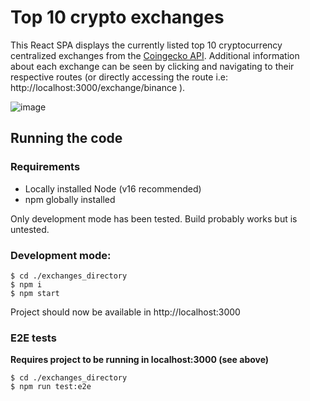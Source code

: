 # Top 10 crypto exchanges

This React SPA displays the currently listed top 10 cryptocurrency centralized exchanges from the [Coingecko API](https://www.coingecko.com/en/api). Additional information about each exchange can be seen by clicking and navigating to their respective routes (or directly accessing the route i.e: http://localhost:3000/exchange/binance ).

![image](https://user-images.githubusercontent.com/60057887/195394082-ce60eb3e-4c00-470d-bc2c-d0cf20c5d3e5.png)


## Running the code

### Requirements

- Locally installed Node (v16 recommended)
- npm globally installed

Only development mode has been tested. Build probably works but is untested.

### Development mode:

```
$ cd ./exchanges_directory
$ npm i
$ npm start
```

Project should now be available in http://localhost:3000

### E2E tests

**Requires project to be running in localhost:3000 (see above)**

```
$ cd ./exchanges_directory
$ npm run test:e2e
```
